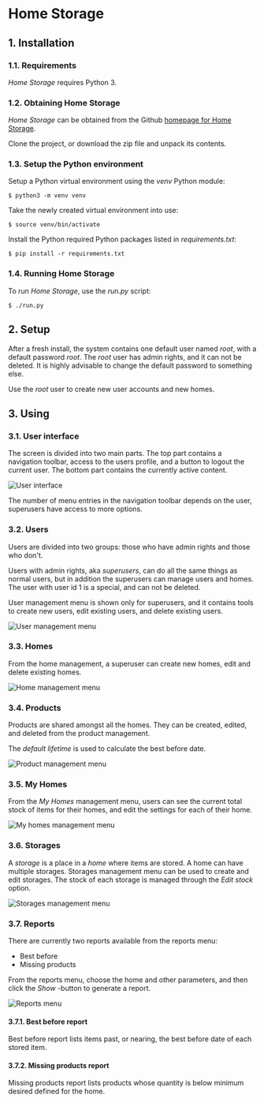 
# Home Storage

## 1. Installation

### 1.1. Requirements
*Home Storage* requires Python 3.

### 1.2. Obtaining Home Storage
*Home Storage* can be obtained from the Github [homepage for Home Storage](https://github.com/Peanhua/HomeStorage).

Clone the project, or download the zip file and unpack its contents.

### 1.3. Setup the Python environment
Setup a Python virtual environment using the *venv* Python module:

```$ python3 -m venv venv```

Take the newly created virtual environment into use:

```$ source venv/bin/activate```

Install the Python required Python packages listed in *requirements.txt*:

```$ pip install -r requirements.txt```

### 1.4. Running Home Storage
To run *Home Storage*, use the *run.py* script:

```$ ./run.py```
    
## 2. Setup
After a fresh install, the system contains one default user named *root*, with a default password *root*. The *root* user has admin rights, and it can not be deleted. It is highly advisable to change the default password to something else.

Use the *root* user to create new user accounts and new homes.

    
## 3. Using

### 3.1. User interface
The screen is divided into two main parts. The top part contains a navigation toolbar, access to the users profile, and a button to logout the current user. The bottom part contains the currently active content.

![User interface](userinterface.png)

The number of menu entries in the navigation toolbar depends on the user, superusers have access to more options.
    
### 3.2. Users
Users are divided into two groups: those who have admin rights and those who don't.

Users with admin rights, aka *superusers*, can do all the same things as normal users, but in addition the superusers can manage users and homes. The user with user id 1 is a special, and can not be deleted.

User management menu is shown only for superusers, and it contains tools to create new users, edit existing users, and delete existing users.

![User management menu](users.png)

### 3.3. Homes
From the home management, a superuser can create new homes, edit and delete existing homes.

![Home management menu](homes.png)

### 3.4. Products
Products are shared amongst all the homes. They can be created, edited, and deleted from the product management.

The *default lifetime* is used to calculate the best before date.

![Product management menu](products.png)

### 3.5. My Homes
From the *My Homes* management menu, users can see the current total stock of items for their homes, and edit the settings for each of their home.

![My homes management menu](myhomes.png)

### 3.6. Storages
A *storage* is a place in a *home* where items are stored. A home can have multiple storages. Storages management menu can be used to create and edit storages. The stock of each storage is managed through the *Edit stock* option.

![Storages management menu](storages.png)

### 3.7. Reports
There are currently two reports available from the reports menu:
* Best before
* Missing products

From the reports menu, choose the home and other parameters, and then click the *Show* -button to generate a report.

![Reports menu](reports.png)

#### 3.7.1. Best before report
Best before report lists items past, or nearing, the best before date of each stored item.

#### 3.7.2. Missing products report
Missing products report lists products whose quantity is below minimum desired defined for the home.

